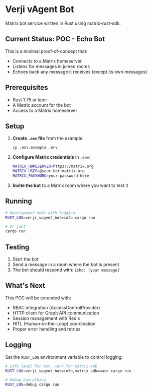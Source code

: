 # Verji vAgent Bot

Matrix bot service written in Rust using matrix-rust-sdk.

## Current Status: POC - Echo Bot

This is a minimal proof-of-concept that:
- Connects to a Matrix homeserver
- Listens for messages in joined rooms
- Echoes back any message it receives (except its own messages)

## Prerequisites

- Rust 1.75 or later
- A Matrix account for the bot
- Access to a Matrix homeserver

## Setup

1. **Create `.env` file** from the example:
   ```bash
   cp .env.example .env
   ```

2. **Configure Matrix credentials** in `.env`:
   ```bash
   MATRIX_HOMESERVER=https://matrix.org
   MATRIX_USER=@your-bot:matrix.org
   MATRIX_PASSWORD=your-password-here
   ```

3. **Invite the bot** to a Matrix room where you want to test it

## Running

```bash
# Development mode with logging
RUST_LOG=verji_vagent_bot=info cargo run

# Or just
cargo run
```

## Testing

1. Start the bot
2. Send a message in a room where the bot is present
3. The bot should respond with: `Echo: [your message]`

## What's Next

This POC will be extended with:
- RBAC integration (AccessControlProvider)
- HTTP client for Graph API communication
- Session management with Redis
- HITL (Human-in-the-Loop) coordination
- Proper error handling and retries

## Logging

Set the `RUST_LOG` environment variable to control logging:

```bash
# Info level for bot, warn for matrix-sdk
RUST_LOG=verji_vagent_bot=info,matrix_sdk=warn cargo run

# Debug everything
RUST_LOG=debug cargo run
```
